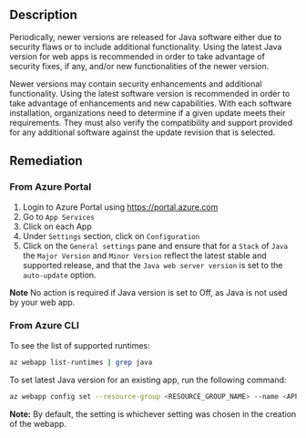 ## Description

Periodically, newer versions are released for Java software either due to security flaws or to include additional functionality. Using the latest Java version for web apps is recommended in order to take advantage of security fixes, if any, and/or new functionalities of the newer version.

Newer versions may contain security enhancements and additional functionality. Using the latest software version is recommended in order to take advantage of enhancements and new capabilities. With each software installation, organizations need to determine if a given update meets their requirements. They must also verify the compatibility and support provided for any additional software against the update revision that is selected.

## Remediation

### From Azure Portal

  1. Login to Azure Portal using https://portal.azure.com
  2. Go to `App Services`
  3. Click on each App
  4. Under `Settings` section, click on `Configuration`
  5. Click on the `General settings` pane and ensure that for a `Stack` of `Java` the `Major Version` and `Minor Version` reflect the latest stable and supported release, and that the `Java web server version` is set to the `auto-update` option.

**Note** No action is required if Java version is set to Off, as Java is not used by your web app.

### From Azure CLI

To see the list of supported runtimes:

```bash
az webapp list-runtimes | grep java
```

To set latest Java version for an existing app, run the following command:

```bash
az webapp config set --resource-group <RESOURCE_GROUP_NAME> --name <APP_NAME> --java-version <JAVA_VERSION> --java-container <JAVA_CONTAINER> --java- container-version <JAVA_CONTAINER_VERSION>
 ```

**Note:** By default, the setting is whichever setting was chosen in the creation of the webapp.

